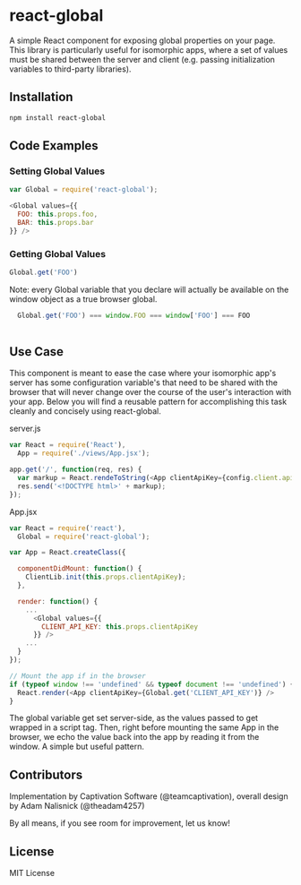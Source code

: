 react-global
============

A simple React component for exposing global properties on your page. This library is particularly useful for isomorphic apps, where a set of values must be shared between the server and client (e.g. passing initialization variables to third-party libraries).

## Installation
```sh
npm install react-global
```
## Code Examples

### Setting Global Values

```js
var Global = require('react-global');

<Global values={{
  FOO: this.props.foo,
  BAR: this.props.bar
}} />

```

### Getting Global Values
```js
Global.get('FOO')
```

Note: every Global variable that you declare will actually be available on the window object as a true browser global.
```js
  Global.get('FOO') === window.FOO === window['FOO'] === FOO
    
```

## Use Case
This component is meant to ease the case where your isomorphic app's server has some configuration variable's that need to be shared with the browser that will never change over the course of the user's interaction with your app. Below you will find a reusable pattern for accomplishing this task cleanly and concisely using react-global.

server.js
```js
var React = require('React'),
  App = require('./views/App.jsx');

app.get('/', function(req, res) {
  var markup = React.rendeToString(<App clientApiKey={config.client.api.key} />);
  res.send('<!DOCTYPE html>' + markup);
});

```

App.jsx
```js
var React = require('react'),
  Global = require('react-global');

var App = React.createClass({

  componentDidMount: function() {
    ClientLib.init(this.props.clientApiKey);    
  },

  render: function() {
    ...
      <Global values={{
        CLIENT_API_KEY: this.props.clientApiKey
      }} />
    ...
  }
});

// Mount the app if in the browser
if (typeof window !== 'undefined' && typeof document !== 'undefined') {
  React.render(<App clientApiKey={Global.get('CLIENT_API_KEY')} />
}

```

The global variable get set server-side, as the values passed to <Global /> get wrapped in a script tag. Then, right before mounting the same App in the browser, we echo the value back into the app by reading it from the window. A simple but useful pattern.


## Contributors

Implementation by Captivation Software (@teamcaptivation), overall design by Adam Nalisnick (@theadam4257)

By all means, if you see room for improvement, let us know!

## License

MIT License

